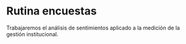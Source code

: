 # Rutina encuestas
Trabajaremos el análisis de sentimientos aplicado a la medición de la gestión institucional.
